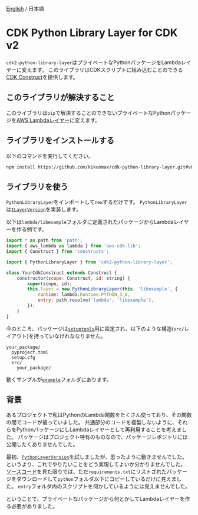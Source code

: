 [English](README.md) / 日本語

# CDK Python Library Layer for CDK v2

`cdk2-python-library-layer`はプライベートなPythonパッケージをLambdaレイヤーに変えます。
このライブラリはCDKスクリプトに組み込むことのできる[CDK Construct](https://docs.aws.amazon.com/cdk/api/latest/docs/@aws-cdk_core.Construct.html)を提供します。

## このライブラリが解決すること

このライブラリは`pip`で解決することのできないプライベートなPythonパッケージを[AWS Lambdaレイヤー](https://docs.aws.amazon.com/lambda/latest/dg/configuration-layers.html)に変えます。

## ライブラリをインストールする

以下のコマンドを実行してください。

```sh
npm install https://github.com/kikuomax/cdk-python-library-layer.git#v0.1.0-v2
```

## ライブラリを使う

`PythonLibraryLayer`をインポートして`new`するだけです。
`PythonLibraryLayer`は[`ILayerVersion`](https://docs.aws.amazon.com/cdk/api/latest/docs/@aws-cdk_aws-lambda.ILayerVersion.html)を実装します。

以下は`lambda/libexample`フォルダに定義されたパッケージからLambdaレイヤーを作る例です。

```js
import * as path from 'path';
import { aws_lambda as lambda } from 'aws-cdk-lib';
import { Construct } from 'constructs';

import { PythonLibraryLayer } from 'cdk2-python-library-layer';

class YourCdkConstruct extends Construct {
    constructor(scope: Construct, id: string) {
        super(scope, id);
        this.layer = new PythonLibraryLayer(this, 'libexample', {
            runtime: lambda.Runtime.PYTHON_3_8,
            entry: path.resolve('lambda', 'libexample'),
        });
    }
}
```

今のところ、パッケージは[`setuptools`](https://setuptools.pypa.io/en/latest/index.html)用に設定され、以下のような構造(`src/`レイアウト)を持っていなけれななりません。

```
your_package/
  pyproject.toml
  setup.cfg
  src/
    your_package/
```

動くサンプルが[`example`](./example)フォルダにあります。

## 背景

あるプロジェクトで私はPythonのLambda関数をたくさん使っており、その関数の間でコードが被っていました。
共通部分のコードを複製しないように、それらをPythonパッケージにしLambdaレイヤーとして再利用することを考えました。
パッケージはプロジェクト特有のものなので、パッケージレポジトリには公開したくありませんでした。

最初、[`PythonLayerVersion`](https://docs.aws.amazon.com/cdk/api/latest/docs/@aws-cdk_aws-lambda-python.PythonLayerVersion.html)を試しましたが、思ったように動きませんでした。というより、これでやりたいことをどう実現してよいか分かりませんでした。
[ソースコード](https://github.com/aws/aws-cdk/tree/v1.134.0/packages/%40aws-cdk/aws-lambda-python/lib)を見た限りでは、ただ`requirements.txt`にリストされたパッケージをダウンロードして`python`フォルダ以下にコピーしているだけに見えました。
`entry`フォルダ内のスクリプトを何かしているようには見えませんでした。

ということで、プライベートなパッケージから何とかしてLambdaレイヤーを作る必要がありました。